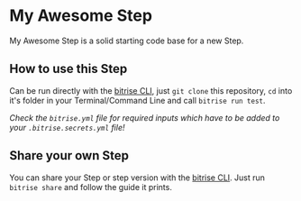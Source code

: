 # My Awesome Step

My Awesome Step is a solid starting code base for
a new Step.


## How to use this Step

Can be run directly with the [bitrise CLI](https://github.com/tothszabi/bitrise-test/v2),
just `git clone` this repository, `cd` into it's folder in your Terminal/Command Line
and call `bitrise run test`.

*Check the `bitrise.yml` file for required inputs which have to be
added to your `.bitrise.secrets.yml` file!*


## Share your own Step

You can share your Step or step version with the [bitrise CLI](https://github.com/tothszabi/bitrise-test/v2). Just run `bitrise share` and follow the guide it prints.
